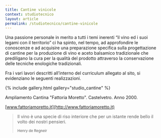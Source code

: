 ```yaml
---
title: Cantine vinicole
context: studiotecnico
layout: article
permalink: /studiotecnico/cantine-vinicole
---
```


Una passione personale in merito a tutti i temi inerenti “il vino ed i suoi legami con il territorio” ci ha spinto, nel tempo, ad approfondire le conoscenze e ad acquisire una preparazione specifica sulla progettazione di cantine per la produzione di vino e aceto balsamico tradizionale che prediligano la cura per la qualità del prodotto attraverso la conservazione delle tecniche enologiche tradizionali.

Fra i vari lavori descritti all’interno del curriculum allegato al sito, si evidenziano le seguenti realizzazioni.

{% include gallery.html gallery="studio_cantine" %}

Ampliamento Cantina "Fattoria Moretto". Castelvetro. Anno 2000.

[www.fattoriamoretto.it](http://www.fattoriamoretto.it)

> Il vino è una specie di riso interiore che per un istante rende bello il volto dei nostri pensieri.
>
> <small>Henry de Regneir</small>
